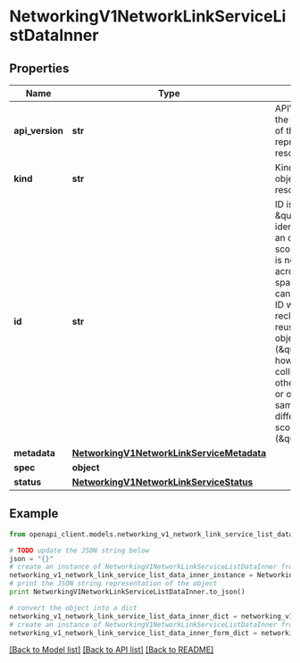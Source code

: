 # NetworkingV1NetworkLinkServiceListDataInner


## Properties
Name | Type | Description | Notes
------------ | ------------- | ------------- | -------------
**api_version** | **str** | APIVersion defines the schema version of this representation of a resource. | [optional] [readonly] 
**kind** | **str** | Kind defines the object this REST resource represents. | [optional] [readonly] 
**id** | **str** | ID is the \&quot;natural identifier\&quot; for an object within its scope/namespace; it is normally unique across time but not space. That is, you can assume that the ID will not be reclaimed and reused after an object is deleted (\&quot;time\&quot;); however, it may collide with IDs for other object &#x60;kinds&#x60; or objects of the same &#x60;kind&#x60; within a different scope/namespace (\&quot;space\&quot;). | [readonly] 
**metadata** | [**NetworkingV1NetworkLinkServiceMetadata**](NetworkingV1NetworkLinkServiceMetadata.md) |  | 
**spec** | **object** |  | 
**status** | [**NetworkingV1NetworkLinkServiceStatus**](NetworkingV1NetworkLinkServiceStatus.md) |  | 

## Example

```python
from openapi_client.models.networking_v1_network_link_service_list_data_inner import NetworkingV1NetworkLinkServiceListDataInner

# TODO update the JSON string below
json = "{}"
# create an instance of NetworkingV1NetworkLinkServiceListDataInner from a JSON string
networking_v1_network_link_service_list_data_inner_instance = NetworkingV1NetworkLinkServiceListDataInner.from_json(json)
# print the JSON string representation of the object
print NetworkingV1NetworkLinkServiceListDataInner.to_json()

# convert the object into a dict
networking_v1_network_link_service_list_data_inner_dict = networking_v1_network_link_service_list_data_inner_instance.to_dict()
# create an instance of NetworkingV1NetworkLinkServiceListDataInner from a dict
networking_v1_network_link_service_list_data_inner_form_dict = networking_v1_network_link_service_list_data_inner.from_dict(networking_v1_network_link_service_list_data_inner_dict)
```
[[Back to Model list]](../ccloud/README.md#documentation-for-models) [[Back to API list]](../ccloud/README.md#documentation-for-api-endpoints) [[Back to README]](../ccloud/README.md)


